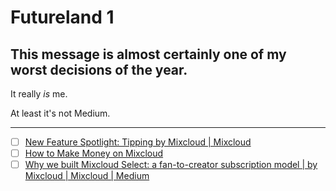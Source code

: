 # Futureland 1

## This message is almost certainly one of my worst decisions of the year. 

It really *is* me.

At least it's not Medium.





***

- [ ] [New Feature Spotlight: Tipping by Mixcloud | Mixcloud](https://www.mixcloud.com/mixcloud/posts/new-feature-spotlight-tipping/)
- [ ] [How to Make Money on Mixcloud](https://campus.mixcloud.com/post/how-to-make-money-on-mixcloud)
- [ ] [Why we built Mixcloud Select: a fan-to-creator subscription model | by Mixcloud | Mixcloud | Medium](https://medium.com/mixcloud/introducing-select-the-first-wave-396798b8e664)